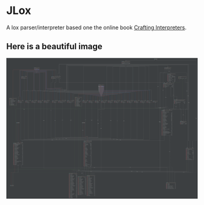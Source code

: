 # JLox
A lox parser/interpreter based one the online book [Crafting Interpreters](http://craftinginterpreters.com/).

## Here is a beautiful image
![Class diagram](class_diagram.png)
